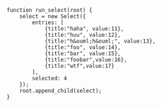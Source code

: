     function run_select(root) {
        select = new Select({
            entries: [
                {title:"haha", value:11},
                {title:"huu", value:12},
                {title:"h&ouml;h&ouml;", value:13},
                {title:"foo", value:14},
                {title:"bar", value:15},
                {title:"foobar",value:16},
                {title:"wtf",value:17}
            ],
            selected: 4
        });
        root.append_child(select);
    }
<pre class='css prettyprint source'>
</pre>
<script> prepare_example(); </script>
